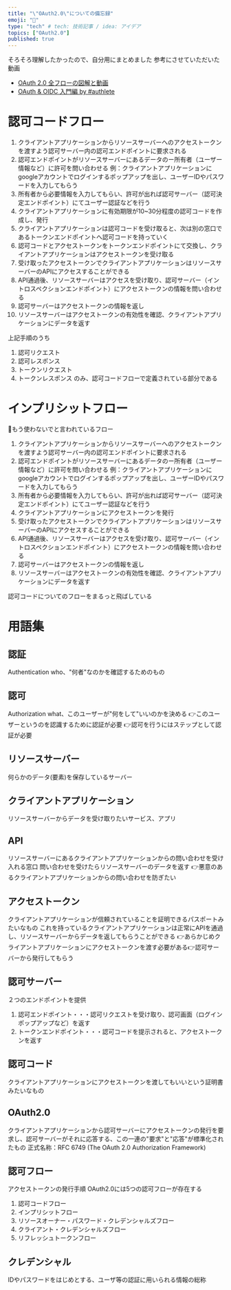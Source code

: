 ```yaml
---
title: "\"OAuth2.0\"についての備忘録"
emoji: "🏮"
type: "tech" # tech: 技術記事 / idea: アイデア
topics: ["OAuth2.0"]
published: true
---
```

そろそろ理解したかったので、自分用にまとめました
参考にさせていただいた動画
- [OAuth 2.0 全フローの図解と動画](https://qiita.com/TakahikoKawasaki/items/200951e5b5929f840a1f)
- [OAuth & OIDC 入門編 by #authlete](https://www.youtube.com/watch?v=PKPj_MmLq5E)

# 認可コードフロー
1. クライアントアプリケーションからリソースサーバーへのアクセストークンを渡すよう認可サーバー内の認可エンドポイントに要求される
2. 認可エンドポイントがリソースサーバーにあるデータのー所有者（ユーザー情報など）に許可を問い合わせる
例：クライアントアプリケーションにgoogleアカウントでログインするポップアップを出し、ユーザーIDやパスワードを入力してもらう
3. 所有者から必要情報を入力してもらい、許可が出れば認可サーバー（認可決定エンドポイント）にてユーザー認証などを行う
4. クライアントアプリケーションに有効期限が10~30分程度の認可コードを作成し、発行
5. クライアントアプリケーションは認可コードを受け取ると、次は別の窓口であるトークンエンドポイントへ認可コードを持っていく
6. 認可コードとアクセストークンをトークンエンドポイントにて交換し、クライアントアプリケーションはアクセストークンを受け取る
7. 受け取ったアクセストークンでクライアントアプリケーションはリソースサーバーのAPIにアクセスすることができる
8. API通過後、リソースサーバーはアクセスを受け取り、認可サーバー（イントロスペクションエンドポイント）にアクセストークンの情報を問い合わせる
9. 認可サーバーはアクセストークンの情報を返し
10. リソースサーバーはアクセストークンの有効性を確認、クライアントアプリケーションにデータを返す

上記手順のうち
1. 認可リクエスト
4. 認可レスポンス
5. トークンリクエスト
6. トークンレスポンス
のみ、認可コードフローで定義されている部分である

# インプリシットフロー
🚨もう使わないでと言われているフロー
1. クライアントアプリケーションからリソースサーバーへのアクセストークンを渡すよう認可サーバー内の認可エンドポイントに要求される
2. 認可エンドポイントがリソースサーバーにあるデータのー所有者（ユーザー情報など）に許可を問い合わせる
例：クライアントアプリケーションにgoogleアカウントでログインするポップアップを出し、ユーザーIDやパスワードを入力してもらう
3. 所有者から必要情報を入力してもらい、許可が出れば認可サーバー（認可決定エンドポイント）にてユーザー認証などを行う
4. クライアントアプリケーションにアクセストークンを発行
5. 受け取ったアクセストークンでクライアントアプリケーションはリソースサーバーのAPIにアクセスすることができる
6. API通過後、リソースサーバーはアクセスを受け取り、認可サーバー（イントロスペクションエンドポイント）にアクセストークンの情報を問い合わせる
7. 認可サーバーはアクセストークンの情報を返し
8. リソースサーバーはアクセストークンの有効性を確認、クライアントアプリケーションにデータを返す

認可コードについてのフローをまるっと飛ばしている

# 用語集
## 認証
Authentication
who、"何者"なのかを確認するためのもの

## 認可
Authorization
what、このユーザーが"何をして"いいのかを決める
👉このユーザーというのを認識するために認証が必要
👉認可を行うにはステップとして認証が必要

## リソースサーバー
何らかのデータ(要素)を保存しているサーバー

## クライアントアプリケーション
リソースサーバーからデータを受け取りたいサービス、アプリ

## API
リソースサーバーにあるクライアントアプリケーションからの問い合わせを受け入れる窓口
問い合わせを受けたらリソースサーバーのデータを返す
👉悪意のあるクライアントアプリケーションからの問い合わせを防ぎたい

## アクセストークン
クライアントアプリケーションが信頼されていることを証明できるパスポートみたいなもの
これを持っているクライアントアプリケーションは正常にAPIを通過し、リソースサーバーからデータを返してもらうことができる
👉あらかじめクライアントアプリケーションにアクセストークンを渡す必要がある👉認可サーバーから発行してもらう

## 認可サーバー
２つのエンドポイントを提供
1. 認可エンドポイント・・・認可リクエストを受け取り、認可画面（ログインポップアップなど）を返す
2. トークンエンドポイント・・・認可コードを提示されると、アクセストークンを返す

## 認可コード
クライアントアプリケーションにアクセストークンを渡してもいいという証明書みたいなもの

## OAuth2.0
クライアントアプリケーションから認可サーバーにアクセストークンの発行を要求し、認可サーバーがそれに応答する、この一連の"要求"と"応答"が標準化されたもの
正式名称：RFC 6749 (The OAuth 2.0 Authorization Framework)

## 認可フロー
アクセストークンの発行手順
OAuth2.0には5つの認可フローが存在する
1. 認可コードフロー
2. インプリシットフロー
3. リソースオーナー・パスワード・クレデンシャルズフロー
4. クライアント・クレデンシャルズフロー
5. リフレッシュトークンフロー

## クレデンシャル
IDやパスワードをはじめとする、ユーザ等の認証に用いられる情報の総称